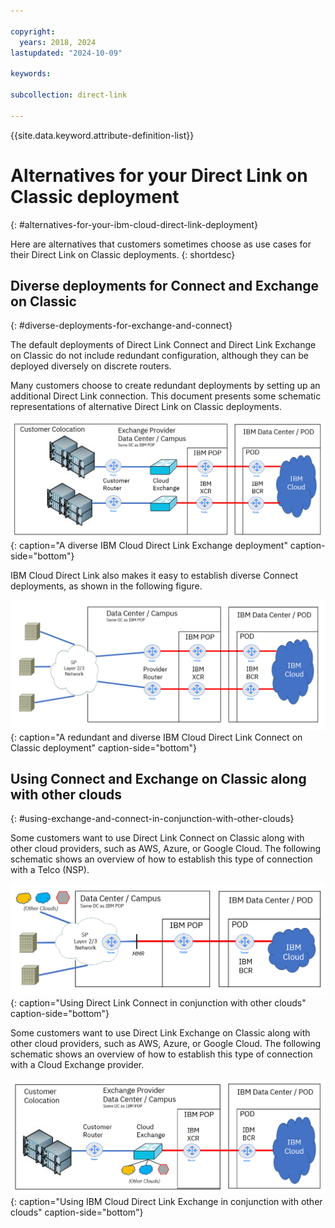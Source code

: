 ```yaml
---

copyright:
  years: 2018, 2024
lastupdated: "2024-10-09"

keywords:

subcollection: direct-link

---
```


{{site.data.keyword.attribute-definition-list}}

# Alternatives for your Direct Link on Classic deployment
{: #alternatives-for-your-ibm-cloud-direct-link-deployment}

Here are alternatives that customers sometimes choose as use cases for their Direct Link on Classic deployments.
{: shortdesc}

## Diverse deployments for Connect and Exchange on Classic
{: #diverse-deployments-for-exchange-and-connect}

The default deployments of Direct Link Connect and Direct Link Exchange on Classic do not include redundant configuration, although they can be deployed diversely on discrete routers.

Many customers choose to create redundant deployments by setting up an additional Direct Link connection. This document presents some schematic representations of alternative Direct Link on Classic deployments.

![Diverse Exchange](images/Direct-Link-Exchange-Diverse.png "Diverse Exchange"){: caption="A diverse IBM Cloud Direct Link Exchange deployment" caption-side="bottom"}

IBM Cloud Direct Link also makes it easy to establish diverse Connect deployments, as shown in the following figure.

![Diverse Connect](images/Direct-Link-Connect-Diverse.png "Diverse Connect"){: caption="A redundant and diverse IBM Cloud Direct Link Connect on Classic deployment" caption-side="bottom"}

## Using Connect and Exchange on Classic along with other clouds
{: #using-exchange-and-connect-in-conjunction-with-other-clouds}

Some customers want to use Direct Link Connect on Classic along with other cloud providers, such as AWS, Azure, or Google Cloud. The following schematic shows an overview of how to establish this type of connection with a Telco (NSP).

![Other Clouds Connect](images/Direct-Link-Connect-other-clouds.png "Other Clouds Connect"){: caption="Using Direct Link Connect in conjunction with other clouds" caption-side="bottom"}

Some customers want to use Direct Link Exchange on Classic along with other cloud providers, such as AWS, Azure, or Google Cloud. The following schematic shows an overview of how to establish this type of connection with a Cloud Exchange provider.

![Other Clouds Exchange](images/Direct-Link-Exchange-Other-Clouds.png "Other Clouds Exchange"){: caption="Using IBM Cloud Direct Link Exchange in conjunction with other clouds" caption-side="bottom"}
